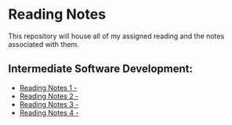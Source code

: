 # Reading Notes

This repository will house all of my assigned reading and the notes associated with them.

## Intermediate Software Development:

- [Reading Notes 1 - ](class-01.md)
- [Reading Notes 2 - ](class-02.md)
- [Reading Notes 3 - ](class-03.md)
- [Reading Notes 4 - ](class-04.md)
